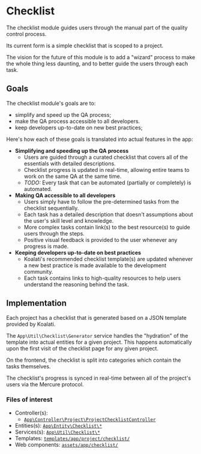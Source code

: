 # Checklist 

The checklist module guides users through the manual part of the quality control process.

Its current form is a simple checklist that is scoped to a project. 

The vision for the future of this module is to add a "wizard" process to make the
whole thing less daunting, and to better guide the users through each task.

## Goals
The checklist module's goals are to:

- simplify and speed up the QA process;
- make the QA process accessible to all developers.
- keep developers up-to-date on new best practices;

Here's how each of these goals is translated into actual features in the app:

- **Simplifying and speeding up the QA process** 
  - Users are guided through a curated checklist that covers all of the essentials with detailed descriptions.
  - Checklist progress is updated in real-time, allowing entire teams to work on the same QA at the same time.
  - _TODO:_ Every task that can be automated (partially or completely) is automated.
- **Making QA accessible to all developers**
  - Users simply have to follow the pre-determined tasks from the checklist sequentially.
  - Each task has a detailed description that doesn't assumptions about the user's skill level and knowledge.
  - More complex tasks contain link(s) to the best resource(s) to guide users through the steps.
  - Positive visual feedback is provided to the user whenever any progress is made.
- **Keeping developers up-to-date on best practices**
  - Koalati's recommended checklist template(s) are updated whenever a new best practice is made available to the development community.
  - Each task contains links to high-quality resources to help users understand the reasoning behind the task.

## Implementation
Each project has a checklist that is generated based on a JSON template provided by Koalati.

The `App\Util\Checklist\Generator` service handles the "hydration" of the template into actual entities
for a given project. This happens automatically upon the first visit of the checklist page
for any given project.

On the frontend, the checklist is split into categories which contain the tasks themselves.

The checklist's progress is synced in real-time between all of the project's users via the 
Mercure protocol.

### Files of interest
- Controller(s): 
  - [`App\Controller\Project\ProjectChecklistController`](/src/Controller/Project/ProjectChecklistController.php) 
- Entities(s): [`App\Entity\Checklist\*`](/src/Entity/Checklist) 
- Services(s): [`App\Util\Checklist\*`](/src/Util/Checklist) 
- Templates: [`templates/app/project/checklist/`](/templates/app/project/checklist) 
- Web components: [`assets/app/checklist/`](/assets/app/checklist) 
